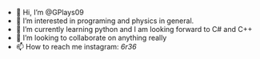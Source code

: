 - 👋 Hi, I’m @GPlays09
- 👀 I’m interested in programing and physics in general.
- 🌱 I’m currently learning python and I am looking forward to C# and C++
- 💞️ I’m looking to collaborate on anything really
- 📫 How to reach me instagram: _6r36_

<!---
GPlays09/GPlays09 is a ✨ special ✨ repository because its `README.md` (this file) appears on your GitHub profile.
You can click the Preview link to take a look at your changes.
--->
